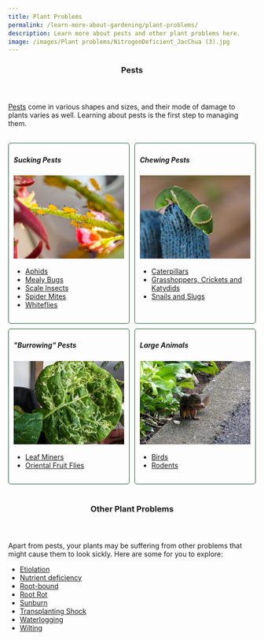 ```yaml
---
title: Plant Problems
permalink: /learn-more-about-gardening/plant-problems/
description: Learn more about pests and other plant problems here.
image: /images/Plant problems/NitrogenDeficient_JacChua (3).jpg
---
```

<style>
	.wrapper {
		display: grid;
		grid-template-columns: repeat(auto-fit, minmax(200px, 1fr));
		grid-template-rows: auto-fit;
		column-gap: 10px;
		row-gap: 10px;
	}

	.box{
		border: solid 1px #215732;
		border-radius: 5px;
		padding: 5px 10px 15px 10px;
	}
</style>

<header>
	<h3>Pests</h3>
</header>

<section>
	<p><a href="/page-index/pests/pests">Pests</a> come in various shapes and sizes, and their mode of damage to plants varies as well. Learning about pests is the first step to managing them.</p>
	<br>
</section>

<section>
	<div class="wrapper">
		<div class="box">
			<h5>Sucking Pests</h5>
			<img style="display: inline" src="/images/Biodiversity/aphids%20(2)_plantscienceandhealth_nparks.jpg"><br>
			<ul>
				<li><a href="/page-index/pests/aphids/">Aphids</a></li>
				<li><a href="/page-index/pests/mealy-bugs/">Mealy Bugs</a></li>
				<li><a href="/page-index/pests/scale-insects/">Scale Insects</a></li>
				<li><a href="/page-index/pests/spider-mites/">Spider Mites</a></li>
				<li><a href="/page-index/pests/whiteflies/">Whiteflies</a></li>
			</ul>
		</div>
		<div class="box">
			<h5>Chewing Pests</h5>
			<img style="display: inline" src="/images/Biodiversity/limecaterpillar_jacchua_3.jpg"><br>
			<ul>
				<li><a href="/page-index/pests/caterpillars/">Caterpillars</a></li>
				<li><a href="/page-index/pests/grasshoppers-crickets-and-katydids/">Grasshoppers, Crickets and Katydids</a></li>
				<li><a href="/page-index/pests/snails-and-slugs/">Snails and Slugs</a></li>
			</ul>
		</div>
		<div class="box">
			<h5>"Burrowing" Pests</h5>
			<img style="display: inline" src="/images/Biodiversity/LeafMiner_JacChua.jpg"><br>
			<ul>
				<li><a href="/page-index/pests/leaf-miner/">Leaf Miners</a></li>
				<li><a href="/page-index/pests/oriental-fruit-flies/">Oriental Fruit Flies</a></li>
			</ul>
		</div>
		<div class="box">
			<h5>Large Animals</h5>
			<img style="display: inline" src="/images/Biodiversity/squirrel%20at%20hortpark%20(4)victorialim.jpg"><br>
			<ul>
				<li><a href="/page-index/pests/pests/#birds">Birds</a></li>
				<li><a href="/page-index/pests/pests/#rodents">Rodents</a></li>
			</ul>
		</div>
	</div>
	<br>
</section>

<header>
	<h3>Other Plant Problems</h3>
</header>

<section>
	<p> Apart from pests, your plants may be suffering from other problems that might cause them to look sickly. Here are some for you to explore:</p>
	<ul>
				<li><a href="/page-index/plant-problems/etiolation/">Etiolation</a></li>
		<li><a href="/page-index/plant-problems/nutrient-deficiencies/">Nutrient deficiency</a>
				</li><li><a href="/page-index/plant-problems/root-bound/">Root-bound</a></li>
		<li><a href="/page-index/plant-problems/root-rot/">Root Rot</a></li>
		<li><a href="/page-index/plant-problems/sunburn/">Sunburn</a></li>
		<li><a href="/page-index/plant-problems/transplanting-shock/">Transplanting Shock</a></li>
		<li><a href="/page-index/plant-problems/waterlogging/">Waterlogging</a></li>
				<li><a href="/page-index/plant-problems/wilting/">Wilting</a></li>
	</ul>
</section>